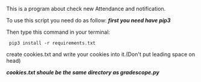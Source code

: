 This is a program about check new Attendance and notification.

To use this script you need do as follow:
  ***first you need have pip3*** 
  
  Then type this command in your terminal:
  ```
   pip3 install -r requirements.txt
  ```
  
  create cookies.txt and write your cookies into it.(Don't put leading space on head)
 
  ***cookies.txt shoule be the same directory as gradescope.py***
